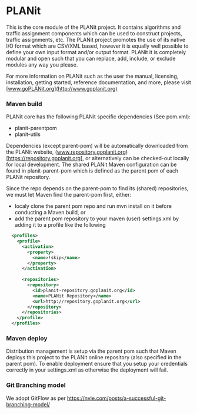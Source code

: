 # PLANit

This is the core module of the PLANit project. It contains algorithms and traffic assignment components which can be used to construct projects, traffic assignments, etc. The PLANit project promotes the use of its native I/O format which are CSV/XML based, however it is equally well possible to define your own input format and/or output format. PLANit it is completely modular and open such that you can replace, add, include, or exclude modules any way you please. 

For more information on PLANit such as the user the manual, licensing, installation, getting started, reference documentation, and more, please visit [www.goPLANit.org](http://www.goplanit.org)


### Maven build

PLANit core has the following PLANit specific dependencies (See pom.xml):

* planit-parentpom
* planit-utils

Dependencies (except parent-pom) will be automatically downloaded from the PLANit website, (www.repository.goplanit.org)[https://repository.goplanit.org], or alternatively can be checked-out locally for local development. The shared PLANit Maven configuration can be found in planit-parent-pom which is defined as the parent pom of each PLANit repository.

Since the repo depends on the parent-pom to find its (shared) repositories, we must let Maven find the parent-pom first, either:

* localy clone the parent pom repo and run mvn install on it before conducting a Maven build, or
* add the parent pom repository to your maven (user) settings.xml by adding it to a profile like the following

```xml
  <profiles>
    <profile>
      <activation>
        <property>
          <name>!skip</name>
        </property>
      </activation>
    
      <repositories>
        <repository>
          <id>planit-repository.goplanit.org</id>
          <name>PLANit Repository</name>
          <url>http://repository.goplanit.org</url>
        </repository>     
      </repositories>
    </profile>
  </profiles>
```

### Maven deploy

Distribution management is setup via the parent pom such that Maven deploys this project to the PLANit online repository (also specified in the parent pom). To enable deployment ensure that you setup your credentials correctly in your settings.xml as otherwise the deployment will fail.

### Git Branching model

We adopt GitFlow as per https://nvie.com/posts/a-successful-git-branching-model/









